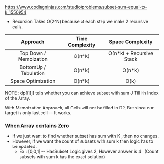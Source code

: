 https://www.codingninjas.com/studio/problems/subset-sum-equal-to-k_1550954

- Recursion Takes O(2^N) because at each step we make 2 recursive calls.

|        Approach        | Time Complexity |     Space Complexity      |
| :--------------------: | :-------------: | :-----------------------: |
| Top Down / Memoization |     O(n\*k)     | O(n\*k) + Recursive Stack |
| BottomUp / Tabulation  |     O(n\*k)     |          O(n\*k)          |
|   Space Optimization   |     O(n\*k)     |           O(k)            |

NOTE : dp[i][j] tells whether you can achieve subset with sum J Till ith Index of the Array.

With Memoization Approach, all Cells will not be filled in DP, But since our target is only last cell --  It works.

<h3> When Array contains Zero </h3>

- If we just want to find whether subset has sum with K , then no changes.
- However, if we want the count of subsets with sum k then logic has to be updated.
    - Ex : [0,0,1] --  HasSubset Logic gives 2, However answer is 4 . (Count subsets with sum k has the exact solution)
